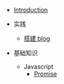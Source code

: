 - [Introduction](README.md)

- 实践

  - [搭建 blog](/exercise/blog.md)

- 基础知识
  - Javascript
    - [Promise](/javascript/code/promise.md)
